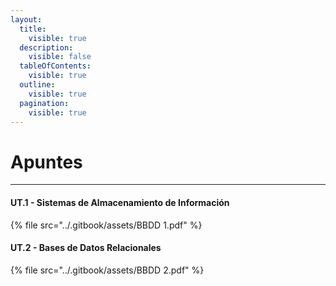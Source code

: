 ```yaml
---
layout:
  title:
    visible: true
  description:
    visible: false
  tableOfContents:
    visible: true
  outline:
    visible: true
  pagination:
    visible: true
---
```


# Apuntes

***

#### UT.1 - Sistemas de Almacenamiento de Información <a href="#sectionid-8138-title" id="sectionid-8138-title"></a>

{% file src="../.gitbook/assets/BBDD 1.pdf" %}

#### UT.2 - Bases de Datos Relacionales <a href="#sectionid-8139-title" id="sectionid-8139-title"></a>

{% file src="../.gitbook/assets/BBDD 2.pdf" %}
